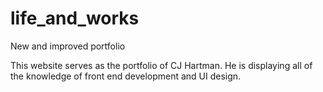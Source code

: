 # life_and_works
New and improved portfolio

This website serves as the portfolio of CJ Hartman. 
He is displaying all of the knowledge of front end development and UI design.
